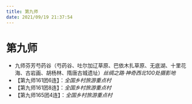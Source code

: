 ```yaml
---
title: 第九师
date: 2021/09/19 21:37:54
---
```


# 第九师
* 九师芬芳芍药谷（芍药谷、吐尔加辽草原、巴依木扎草原、无底湖、十里花海、古岩画、胡杨林、隋唐古城遗址）*丝绸之路·神奇西北100处摄影地*
* 【第九师161团6连】：*全国乡村旅游重点村*
* 【第九师161团8连】：*全国乡村旅游重点村*
* 【第九师165团4连】：*全国乡村旅游重点村*

